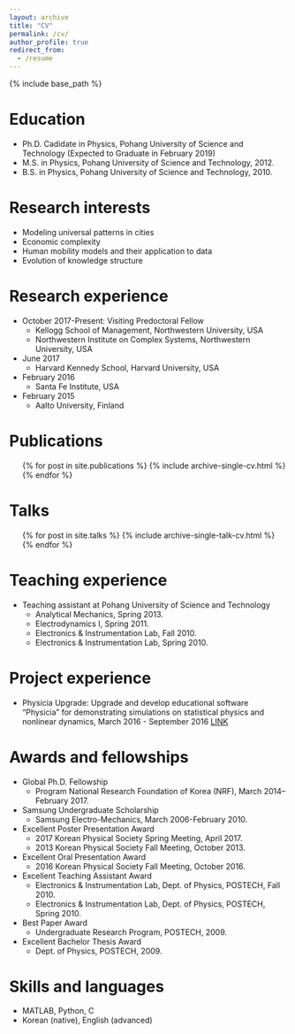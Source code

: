 ```yaml
---
layout: archive
title: "CV"
permalink: /cv/
author_profile: true
redirect_from:
  - /resume
---
```


{% include base_path %}

Education
======
* Ph.D. Cadidate in Physics, Pohang University of Science and Technology (Expected to Graduate in February 2019)
* M.S. in Physics, Pohang University of Science and Technology, 2012.
* B.S. in Physics, Pohang University of Science and Technology, 2010.

Research interests
======
* Modeling universal patterns in cities
* Economic complexity
* Human mobility models and their application to data
* Evolution of knowledge structure

Research experience
======
* October 2017-Present: Visiting Predoctoral Fellow
  * Kellogg School of Management, Northwestern University, USA
  * Northwestern Institute on Complex Systems, Northwestern University, USA
* June 2017
  * Harvard Kennedy School, Harvard University, USA
* February 2016
  * Santa Fe Institute, USA
* February 2015
  * Aalto University, Finland

Publications
======
  <ul>{% for post in site.publications %}
    {% include archive-single-cv.html %}
  {% endfor %}</ul>
  
Talks
======
  <ul>{% for post in site.talks %}
    {% include archive-single-talk-cv.html %}
  {% endfor %}</ul>

Teaching experience
======
* Teaching assistant at Pohang University of Science and Technology
  * Analytical Mechanics, Spring 2013.
  * Electrodynamics I, Spring 2011.
  * Electronics & Instrumentation Lab, Fall 2010. 
  * Electronics & Instrumentation Lab, Spring 2010.

Project experience
======
* Physicia Upgrade: Upgrade and develop educational software “Physicia” for demonstrating simulations on statistical physics and nonlinear dynamics, March 2016 - September 2016 [LINK](http://comphys.postech.ac.kr)

Awards and fellowships
======
* Global Ph.D. Fellowship
  * Program National Research Foundation of Korea (NRF), March 2014–February 2017.
* Samsung Undergraduate Scholarship
  * Samsung Electro-Mechanics, March 2006-February 2010.
* Excellent Poster Presentation Award
  * 2017 Korean Physical Society Spring Meeting, April 2017.
  * 2013 Korean Physical Society Fall Meeting, October 2013.
* Excellent Oral Presentation Award
  * 2016 Korean Physical Society Fall Meeting, October 2016.
* Excellent Teaching Assistant Award
  * Electronics & Instrumentation Lab, Dept. of Physics, POSTECH, Fall 2010.
  * Electronics & Instrumentation Lab, Dept. of Physics, POSTECH, Spring 2010.
* Best Paper Award
  * Undergraduate Research Program, POSTECH, 2009.
* Excellent Bachelor Thesis Award
  * Dept. of Physics, POSTECH, 2009.

Skills and languages
======
* MATLAB, Python, C
* Korean (native), English (advanced)
